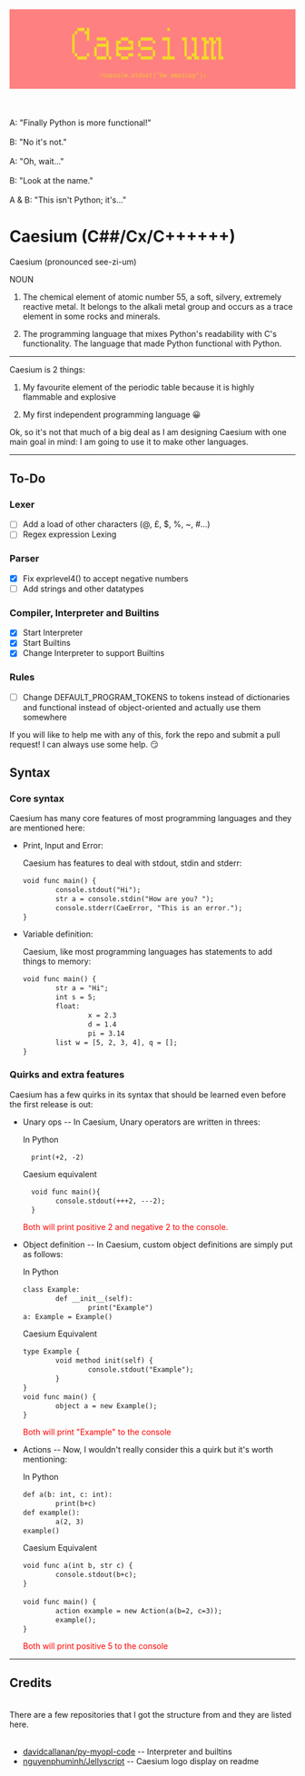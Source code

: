 <div align="center">
  <img src="assets/images/Caesium logo.png" >
  <br>
  <br>
  <br>
</div>

A: "Finally Python is more functional!"
<br>
<br>
B: "No it's not."
<br>
<br>
A: "Oh, wait..." 
<br>
<br>
B: "Look at the name."
<br>
<br>
A & B: "This isn't Python; it's..."

# Caesium (C##/Cx/C++++++)
Caesium (pronounced see-zi-um)

NOUN

1. The chemical element of atomic number 55, a soft, silvery, extremely reactive metal. It belongs to the alkali metal group and occurs as a trace element in some rocks and minerals.

2. The programming language that mixes Python's readability with C's functionality. The language that made Python functional with Python.
------

Caesium is 2 things:

1. My favourite element of the periodic table because it is highly flammable and explosive

2. My first independent programming language 😀

Ok, so it's not that much of a big deal as I am designing Caesium with one main goal in mind: I am going to use it to make other languages.

-----

## To-Do
### Lexer
- [ ] Add a load of other characters (@, £, $, %, ~, #...)
- [ ] Regex expression Lexing

### Parser
- [x] Fix exprlevel4() to accept negative numbers
- [ ] Add strings and other datatypes

### Compiler, Interpreter and Builtins
- [x] Start Interpreter
- [x] Start Builtins
- [x] Change Interpreter to support Builtins

### Rules
- [ ] Change DEFAULT_PROGRAM_TOKENS to tokens instead of dictionaries and functional instead of object-oriented and actually use them somewhere

If you will like to help me with any of this, fork the repo and submit a pull request! I can always use some help. 😏


## Syntax

### Core syntax

Caesium has many core features of most programming languages and they are mentioned here:

- Print, Input and Error:

  Caesium has features to deal with stdout, stdin and stderr:

      void func main() {
              console.stdout("Hi");
              str a = console.stdin("How are you? ");
              console.stderr(CaeError, "This is an error.");
      }

- Variable definition:

  Caesium, like most programming languages has statements to add things to memory:

      void func main() {
              str a = "Hi";
              int s = 5;
              float:
                      x = 2.3
                      d = 1.4
                      pi = 3.14
              list w = [5, 2, 3, 4], q = [];
      }

### Quirks and extra features

Caesium has a few quirks in its syntax that should be learned even before the first release is out:

- Unary ops -- In Caesium, Unary operators are written in threes:

    In Python
    
        print(+2, -2)
    
    Caesium equivalent

        void func main(){
              console.stdout(+++2, ---2);
        }
              
    <p style="color:red"> Both will print positive 2 and negative 2 to the console. <p>

- Object definition -- In Caesium, custom object definitions are simply put as follows:

  In Python

      class Example:
              def __init__(self):
                      print("Example")
      a: Example = Example()

  Caesium Equivalent

      type Example {
              void method init(self) {
                      console.stdout("Example");
              }
      }
      void func main() {
              object a = new Example();
      }

    <p style="color:red"> Both will print "Example" to the console<p>

- Actions -- Now, I wouldn't really consider this a quirk but it's worth mentioning:

  In Python

      def a(b: int, c: int):
              print(b+c)
      def example():
              a(2, 3)
      example()

  Caesium Equivalent

      void func a(int b, str c) {
              console.stdout(b+c);
      }

      void func main() {
              action example = new Action(a(b=2, c=3));
              example();
      }
    
    <p style="color:red"> Both will print positive 5 to the console<p>
                      

-----

## Credits
<br>
There are a few repositories that I got the structure from and they are listed here.
<br>
<br>

- [davidcallanan/py-myopl-code](https://github.com/davidcallanan/py-myopl-code) -- Interpreter and builtins
- [nguyenphuminh/Jellyscript](https://github.com/nguyenphuminh/Jellyscript) -- Caesium logo display on readme
